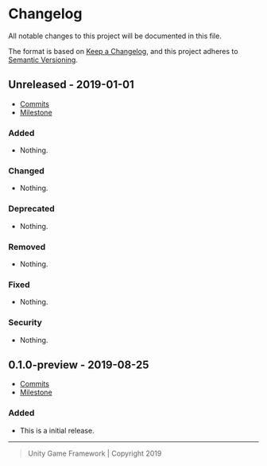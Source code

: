 # Changelog
All notable changes to this project will be documented in this file.

The format is based on [Keep a Changelog](https://keepachangelog.com/en/1.0.0/),
and this project adheres to [Semantic Versioning](https://semver.org/spec/v2.0.0.html).

## Unreleased - 2019-01-01
- [Commits](https://github.com/unity-game-framework/ugf-json/compare/0.0.0...0.0.0)
- [Milestone](https://github.com/unity-game-framework/ugf-json/milestone/0?closed=1)

### Added
- Nothing.

### Changed
- Nothing.

### Deprecated
- Nothing.

### Removed
- Nothing.

### Fixed
- Nothing.

### Security
- Nothing.

## 0.1.0-preview - 2019-08-25
- [Commits](https://github.com/unity-game-framework/ugf-json/compare/28da9b7...0.1.0-preview)
- [Milestone](https://github.com/unity-game-framework/ugf-json/milestone/1?closed=1)

### Added
- This is a initial release.

---
> Unity Game Framework | Copyright 2019
